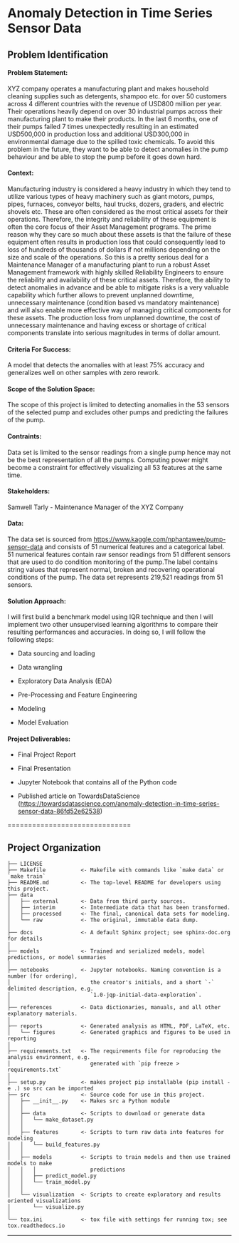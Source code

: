 # Anomaly Detection in Time Series Sensor Data

## Problem Identification

#### Problem Statement: 
 XYZ company operates a manufacturing plant and makes household cleaning supplies such as detergents, shampoo etc. for over 50 customers across 4 different countries with the revenue of USD800 million per year. Their operations heavily depend on over 30 industrial pumps across their manufacturing plant to make their products. In the last 6 months, one of their pumps failed 7 times unexpectedly resulting in an estimated USD500,000 in production loss and additional USD300,000 in environmental damage due to the spilled toxic chemicals.  To avoid this problem in the future, they want to be able to detect anomalies in the pump behaviour and be able to stop the pump before it goes down hard.
        
#### Context:

 Manufacturing industry is considered a heavy industry in which they tend to utilize various types of heavy machinery such as giant motors, pumps, pipes, furnaces, conveyor belts, haul trucks, dozers, graders, and electric shovels etc. These are often considered as the most critical assets for their operations. Therefore, the integrity and reliability of these equipment is often the core focus of their Asset Management programs.
The prime reason why they care so much about these assets is that the failure of these equipment often results in production loss that could consequently lead to loss of hundreds of thousands of dollars if not millions depending on the size and scale of the operations. So this is a pretty serious deal for a Maintenance Manager of a manufacturing plant to run a robust Asset Management framework with highly skilled Reliability Engineers to ensure the reliability and availability of these critical assets.
Therefore, the ability to detect anomalies in advance and be able to mitigate risks is a very valuable capability which further allows to prevent unplanned downtime, unnecessary maintenance (condition based vs mandatory maintenance) and will also enable more effective way of managing critical components for these assets. The production loss from unplanned downtime, the cost of unnecessary maintenance and having excess or shortage of critical components translate into serious magnitudes in terms of dollar amount.


#### Criteria For Success:
A model that detects the anomalies with at least 75% accuracy and generalizes well on other samples with zero rework.

#### Scope of the Solution Space:
 The scope of this project is limited to detecting anomalies in the 53 sensors of the selected pump and excludes other pumps and predicting the failures of the pump. 

#### Contraints:
 Data set is limited to the sensor readings from a single pump hence may not be the best representation of all the pumps. Computing power might become a constraint for effectively visualizing all 53 features at the same time.

#### Stakeholders:
Samwell Tarly - Maintenance Manager of the XYZ Company

#### Data:
 The data set is sourced from https://www.kaggle.com/nphantawee/pump-sensor-data and consists of 51 numerical features 
    and a categorical label. 51 numerical features contain raw sensor readings from 51 different sensors that are used to 
    do condition monitoring of the pump.The label contains string values that represent normal, broken and recovering 
    operational conditions of the pump. The data set represents 219,521 readings from 51 sensors.   

#### Solution Approach: 

   I will first build a benchmark model using IQR technique and then I will implement two other unsupervised learning algorithms to compare their resulting performances and accuracies. In doing so, I will follow the following steps:

* Data sourcing and loading

* Data wrangling

* Exploratory Data Analysis (EDA)

* Pre-Processing and Feature Engineering

* Modeling

* Model Evaluation


#### Project Deliverables: 

* Final Project Report

* Final Presentation

* Jupyter Notebook that contains all of the Python code
 
* Published article on TowardsDataScience (https://towardsdatascience.com/anomaly-detection-in-time-series-sensor-data-86fd52e62538)


==============================

Project Organization
------------

    ├── LICENSE
    ├── Makefile           <- Makefile with commands like `make data` or `make train`
    ├── README.md          <- The top-level README for developers using this project.
    ├── data
    │   ├── external       <- Data from third party sources.
    │   ├── interim        <- Intermediate data that has been transformed.
    │   ├── processed      <- The final, canonical data sets for modeling.
    │   └── raw            <- The original, immutable data dump.
    │
    ├── docs               <- A default Sphinx project; see sphinx-doc.org for details
    │
    ├── models             <- Trained and serialized models, model predictions, or model summaries
    │
    ├── notebooks          <- Jupyter notebooks. Naming convention is a number (for ordering),
    │                         the creator's initials, and a short `-` delimited description, e.g.
    │                         `1.0-jqp-initial-data-exploration`.
    │
    ├── references         <- Data dictionaries, manuals, and all other explanatory materials.
    │
    ├── reports            <- Generated analysis as HTML, PDF, LaTeX, etc.
    │   └── figures        <- Generated graphics and figures to be used in reporting
    │
    ├── requirements.txt   <- The requirements file for reproducing the analysis environment, e.g.
    │                         generated with `pip freeze > requirements.txt`
    │
    ├── setup.py           <- makes project pip installable (pip install -e .) so src can be imported
    ├── src                <- Source code for use in this project.
    │   ├── __init__.py    <- Makes src a Python module
    │   │
    │   ├── data           <- Scripts to download or generate data
    │   │   └── make_dataset.py
    │   │
    │   ├── features       <- Scripts to turn raw data into features for modeling
    │   │   └── build_features.py
    │   │
    │   ├── models         <- Scripts to train models and then use trained models to make
    │   │   │                 predictions
    │   │   ├── predict_model.py
    │   │   └── train_model.py
    │   │
    │   └── visualization  <- Scripts to create exploratory and results oriented visualizations
    │       └── visualize.py
    │
    └── tox.ini            <- tox file with settings for running tox; see tox.readthedocs.io


--------


